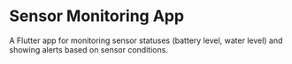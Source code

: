 
# Sensor Monitoring App

A Flutter app for monitoring sensor statuses (battery level, water level) and showing alerts based on sensor conditions.
        